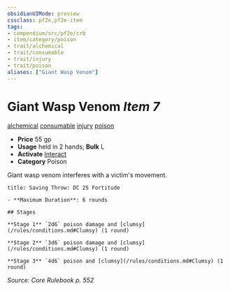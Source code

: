 ```yaml
---
obsidianUIMode: preview
cssclass: pf2e,pf2e-item
tags:
- compendium/src/pf2e/crb
- item/category/poison
- trait/alchemical
- trait/consumable
- trait/injury
- trait/poison
aliases: ["Giant Wasp Venom"]
---
```

# Giant Wasp Venom *Item 7*  
[alchemical](/rules/traits/alchemical.md)  [consumable](/rules/traits/consumable.md)  [injury](/rules/traits/injury.md)  [poison](/rules/traits/poison.md)  

- **Price** 55 gp
- **Usage** held in 2 hands; **Bulk** L
- **Activate** [Interact](/rules/actions/interact.md)
- **Category** Poison

Giant wasp venom interferes with a victim's movement.

```ad-inline-affliction
title: Saving Throw: DC 25 Fortitude

- **Maximum Duration**: 6 rounds

## Stages

**Stage 1** `2d6` poison damage and [clumsy](/rules/conditions.md#Clumsy) (1 round)

**Stage 2** `3d6` poison damage and [clumsy](/rules/conditions.md#Clumsy) (1 round)

**Stage 3** `4d6` poison and [clumsy](/rules/conditions.md#Clumsy) (1 round)
```

*Source: Core Rulebook p. 552*
